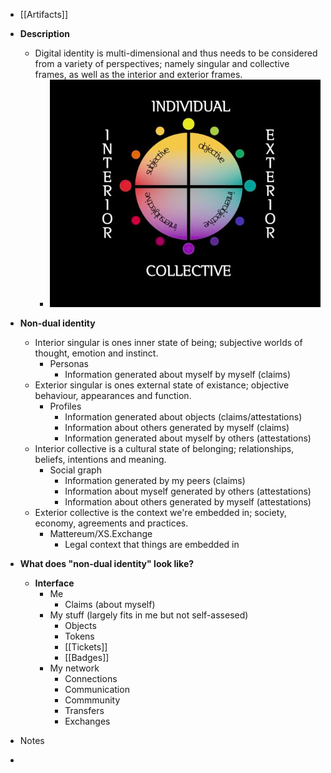- [[Artifacts]]

- **Description**
    - Digital identity is multi-dimensional and thus needs to be considered from a variety of perspectives; namely singular and collective frames, as well as the interior and exterior frames. 
        - ![](assets/1626444328_44.png)
- **Non-dual identity**
    - Interior singular is ones inner state of being; subjective worlds of thought, emotion and instinct. 
        - Personas
            - Information generated about myself by myself (claims)
    - Exterior singular is ones external state of existance; objective behaviour, appearances and function. 
        - Profiles
            - Information generated about objects (claims/attestations)
            - Information about others generated by myself (claims)
            - Information generated about myself by others (attestations)
    - Interior collective is a cultural state of belonging; relationships, beliefs, intentions and meaning.
        - Social graph
            - Information generated by my peers (claims)
            - Information about myself generated by others (attestations)
            - Information about others generated by myself (attestations)
    - Exterior collective is the context we're embedded in; society, economy, agreements and practices.
        - Mattereum/XS.Exchange
            - Legal context that things are embedded in
- **What does "non-dual identity" look like?**
    - **Interface**
        - Me
            - Claims (about myself)
        - My stuff (largely fits in me but not self-assesed)
            - Objects
            - Tokens
            - [[Tickets]]
            - [[Badges]]
        - My network
            - Connections
            - Communication
            - Commmunity
            - Transfers
            - Exchanges
- Notes
- 
